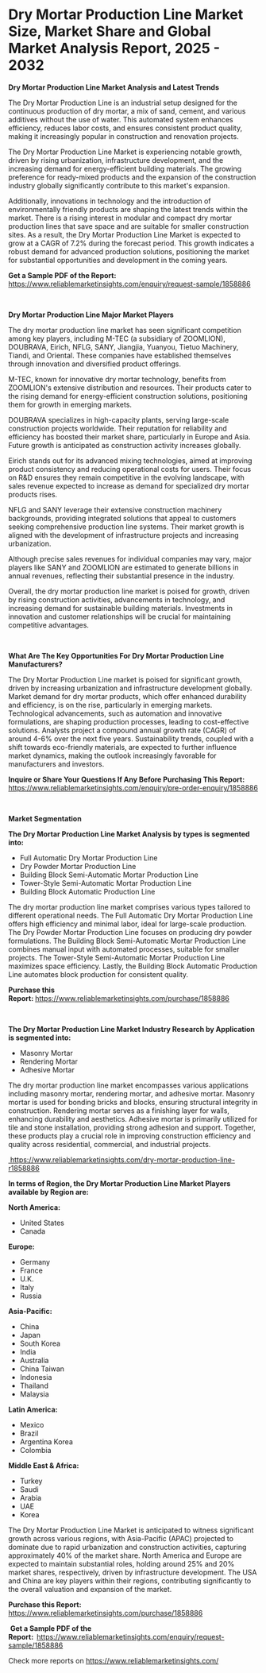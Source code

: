 <p><h1>Dry Mortar Production Line Market Size, Market Share and Global Market Analysis Report, 2025 - 2032</h1></p><p><strong>Dry Mortar Production Line Market Analysis and Latest Trends</strong></p>
<p><p>The Dry Mortar Production Line is an industrial setup designed for the continuous production of dry mortar, a mix of sand, cement, and various additives without the use of water. This automated system enhances efficiency, reduces labor costs, and ensures consistent product quality, making it increasingly popular in construction and renovation projects.</p><p>The Dry Mortar Production Line Market is experiencing notable growth, driven by rising urbanization, infrastructure development, and the increasing demand for energy-efficient building materials. The growing preference for ready-mixed products and the expansion of the construction industry globally significantly contribute to this market's expansion.</p><p>Additionally, innovations in technology and the introduction of environmentally friendly products are shaping the latest trends within the market. There is a rising interest in modular and compact dry mortar production lines that save space and are suitable for smaller construction sites. As a result, the Dry Mortar Production Line Market is expected to grow at a CAGR of 7.2% during the forecast period. This growth indicates a robust demand for advanced production solutions, positioning the market for substantial opportunities and development in the coming years.</p></p>
<p><strong>Get a Sample PDF of the Report:&nbsp;</strong> <a href="https://www.reliablemarketinsights.com/enquiry/request-sample/1858886?utm_campaign=2564&utm_medium=2&utm_source=Github&utm_content=ia&utm_term=01042025&utm_id=dry-mortar-production-line">https://www.reliablemarketinsights.com/enquiry/request-sample/1858886</a></p>
<p>&nbsp;</p>
<p><strong>Dry Mortar Production Line Major Market Players</strong></p>
<p><p>The dry mortar production line market has seen significant competition among key players, including M-TEC (a subsidiary of ZOOMLION), DOUBRAVA, Eirich, NFLG, SANY, Jiangjia, Yuanyou, Tietuo Machinery, Tiandi, and Oriental. These companies have established themselves through innovation and diversified product offerings.</p><p>M-TEC, known for innovative dry mortar technology, benefits from ZOOMLION's extensive distribution and resources. Their products cater to the rising demand for energy-efficient construction solutions, positioning them for growth in emerging markets.</p><p>DOUBRAVA specializes in high-capacity plants, serving large-scale construction projects worldwide. Their reputation for reliability and efficiency has boosted their market share, particularly in Europe and Asia. Future growth is anticipated as construction activity increases globally.</p><p>Eirich stands out for its advanced mixing technologies, aimed at improving product consistency and reducing operational costs for users. Their focus on R&D ensures they remain competitive in the evolving landscape, with sales revenue expected to increase as demand for specialized dry mortar products rises.</p><p>NFLG and SANY leverage their extensive construction machinery backgrounds, providing integrated solutions that appeal to customers seeking comprehensive production line systems. Their market growth is aligned with the development of infrastructure projects and increasing urbanization.</p><p>Although precise sales revenues for individual companies may vary, major players like SANY and ZOOMLION are estimated to generate billions in annual revenues, reflecting their substantial presence in the industry.</p><p>Overall, the dry mortar production line market is poised for growth, driven by rising construction activities, advancements in technology, and increasing demand for sustainable building materials. Investments in innovation and customer relationships will be crucial for maintaining competitive advantages.</p></p>
<p>&nbsp;</p>
<p><strong>What Are The Key Opportunities For Dry Mortar Production Line Manufacturers?</strong></p>
<p><p>The Dry Mortar Production Line market is poised for significant growth, driven by increasing urbanization and infrastructure development globally. Market demand for dry mortar products, which offer enhanced durability and efficiency, is on the rise, particularly in emerging markets. Technological advancements, such as automation and innovative formulations, are shaping production processes, leading to cost-effective solutions. Analysts project a compound annual growth rate (CAGR) of around 4-6% over the next five years. Sustainability trends, coupled with a shift towards eco-friendly materials, are expected to further influence market dynamics, making the outlook increasingly favorable for manufacturers and investors.</p></p>
<p><strong>Inquire or Share Your Questions If Any Before Purchasing This Report:</strong> <a href="https://www.reliablemarketinsights.com/enquiry/pre-order-enquiry/1858886?utm_campaign=2564&utm_medium=2&utm_source=Github&utm_content=ia&utm_term=01042025&utm_id=dry-mortar-production-line">https://www.reliablemarketinsights.com/enquiry/pre-order-enquiry/1858886</a></p>
<p>&nbsp;</p>
<p><strong>Market Segmentation</strong></p>
<p><strong>The Dry Mortar Production Line Market Analysis by types is segmented into:</strong></p>
<p><ul><li>Full Automatic Dry Mortar Production Line</li><li>Dry Powder Mortar Production Line</li><li>Building Block Semi-Automatic Mortar Production Line</li><li>Tower-Style Semi-Automatic Mortar Production Line</li><li>Building Block Automatic Production Line</li></ul></p>
<p><p>The dry mortar production line market comprises various types tailored to different operational needs. The Full Automatic Dry Mortar Production Line offers high efficiency and minimal labor, ideal for large-scale production. The Dry Powder Mortar Production Line focuses on producing dry powder formulations. The Building Block Semi-Automatic Mortar Production Line combines manual input with automated processes, suitable for smaller projects. The Tower-Style Semi-Automatic Mortar Production Line maximizes space efficiency. Lastly, the Building Block Automatic Production Line automates block production for consistent quality.</p></p>
<p><strong>Purchase this Report:&nbsp;</strong><a href="https://www.reliablemarketinsights.com/purchase/1858886?utm_campaign=2564&utm_medium=2&utm_source=Github&utm_content=ia&utm_term=01042025&utm_id=dry-mortar-production-line">https://www.reliablemarketinsights.com/purchase/1858886</a></p>
<p>&nbsp;</p>
<p><strong>The Dry Mortar Production Line Market Industry Research by Application is segmented into:</strong></p>
<p><ul><li>Masonry Mortar</li><li>Rendering Mortar</li><li>Adhesive Mortar</li></ul></p>
<p><p>The dry mortar production line market encompasses various applications including masonry mortar, rendering mortar, and adhesive mortar. Masonry mortar is used for bonding bricks and blocks, ensuring structural integrity in construction. Rendering mortar serves as a finishing layer for walls, enhancing durability and aesthetics. Adhesive mortar is primarily utilized for tile and stone installation, providing strong adhesion and support. Together, these products play a crucial role in improving construction efficiency and quality across residential, commercial, and industrial projects.</p></p>
<p><a href="https://www.reliablemarketinsights.com/dry-mortar-production-line-r1858886?utm_campaign=2564&utm_medium=2&utm_source=Github&utm_content=ia&utm_term=01042025&utm_id=dry-mortar-production-line">&nbsp;https://www.reliablemarketinsights.com/dry-mortar-production-line-r1858886</a></p>
<p><strong>In terms of Region, the Dry Mortar Production Line Market Players available by Region are:</strong></p>
<p>
    <p> <strong> North America: </strong>
        <ul>
            <li>United States</li>
            <li>Canada</li>
        </ul>
        </p> 
    <p> <strong> Europe: </strong>
        <ul>
            <li>Germany</li>
            <li>France</li>
            <li>U.K.</li>
            <li>Italy</li>
            <li>Russia</li>
        </ul>
        </p> 
    <p> <strong> Asia-Pacific: </strong>
        <ul>
            <li>China</li>
            <li>Japan</li>
            <li>South Korea</li>
            <li>India</li>
            <li>Australia</li>
            <li>China Taiwan</li>
            <li>Indonesia</li>
            <li>Thailand</li>
            <li>Malaysia</li>
        </ul>
        </p> 
    <p> <strong> Latin America: </strong>
        <ul>
            <li>Mexico</li>
            <li>Brazil</li>
            <li>Argentina Korea</li>
            <li>Colombia</li>
        </ul>
        </p> 
    <p> <strong> Middle East & Africa: </strong>
        <ul>
            <li>Turkey</li>
            <li>Saudi</li>
            <li>Arabia</li>
            <li>UAE</li>
            <li>Korea</li>
        </ul>
    </p>
    </p>
<p><p>The Dry Mortar Production Line Market is anticipated to witness significant growth across various regions, with Asia-Pacific (APAC) projected to dominate due to rapid urbanization and construction activities, capturing approximately 40% of the market share. North America and Europe are expected to maintain substantial roles, holding around 25% and 20% market shares, respectively, driven by infrastructure development. The USA and China are key players within their regions, contributing significantly to the overall valuation and expansion of the market.</p></p>
<p><strong>Purchase this Report: </strong><a href="https://www.reliablemarketinsights.com/purchase/1858886?utm_campaign=2564&utm_medium=2&utm_source=Github&utm_content=ia&utm_term=01042025&utm_id=dry-mortar-production-line">https://www.reliablemarketinsights.com/purchase/1858886</a></p>
<p>&nbsp;<strong>Get a Sample PDF of the Report:&nbsp;&nbsp;</strong><a href="https://www.reliablemarketinsights.com/enquiry/request-sample/1858886?utm_campaign=2564&utm_medium=2&utm_source=Github&utm_content=ia&utm_term=01042025&utm_id=dry-mortar-production-line">https://www.reliablemarketinsights.com/enquiry/request-sample/1858886</a></p>
<p><strong></strong></p>
<p>Check more reports on <a href="https://www.reliablemarketinsights.com/?utm_campaign=2564&utm_medium=2&utm_source=Github&utm_content=ia&utm_term=01042025&utm_id=dry-mortar-production-line">https://www.reliablemarketinsights.com/</a></p>